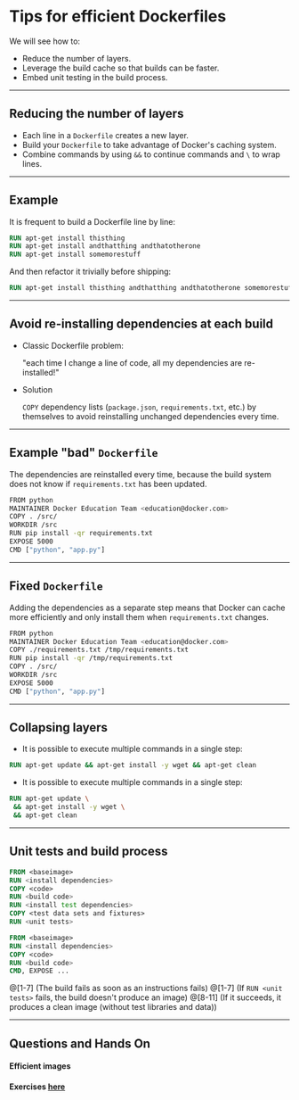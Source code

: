 # Tips for efficient Dockerfiles

We will see how to:

* Reduce the number of layers.
* Leverage the build cache so that builds can be faster.
* Embed unit testing in the build process.

---
## Reducing the number of layers

* Each line in a `Dockerfile` creates a new layer.
* Build your `Dockerfile` to take advantage of Docker's caching system.
* Combine commands by using `&&` to continue commands and `\` to wrap lines.

---
## Example

It is frequent to build a Dockerfile line by line:

```dockerfile
RUN apt-get install thisthing
RUN apt-get install andthatthing andthatotherone
RUN apt-get install somemorestuff
```

And then refactor it trivially before shipping:

```dockerfile
RUN apt-get install thisthing andthatthing andthatotherone somemorestuff
```

---
## Avoid re-installing dependencies at each build

* Classic Dockerfile problem:

  "each time I change a line of code, all my dependencies are re-installed!"

* Solution

  `COPY` dependency lists (`package.json`, `requirements.txt`, etc.)
  by themselves to avoid reinstalling unchanged dependencies every time.

---
## Example "bad" `Dockerfile`

The dependencies are reinstalled every time, because the build system does not know if `requirements.txt` has been updated.

```bash
FROM python
MAINTAINER Docker Education Team <education@docker.com>
COPY . /src/
WORKDIR /src
RUN pip install -qr requirements.txt
EXPOSE 5000
CMD ["python", "app.py"]
```

---
## Fixed `Dockerfile`

Adding the dependencies as a separate step means that Docker can cache more efficiently and only install them when `requirements.txt` changes.

```bash
FROM python
MAINTAINER Docker Education Team <education@docker.com>
COPY ./requirements.txt /tmp/requirements.txt
RUN pip install -qr /tmp/requirements.txt
COPY . /src/
WORKDIR /src
EXPOSE 5000
CMD ["python", "app.py"]
```

---
## Collapsing layers

- It is possible to execute multiple commands in a single step:

```dockerfile
RUN apt-get update && apt-get install -y wget && apt-get clean
```

- It is possible to execute multiple commands in a single step:

```dockerfile
RUN apt-get update \
 && apt-get install -y wget \
 && apt-get clean
```

---
## Unit tests and build process

```dockerfile
FROM <baseimage>
RUN <install dependencies>
COPY <code>
RUN <build code>
RUN <install test dependencies>
COPY <test data sets and fixtures>
RUN <unit tests>

FROM <baseimage>
RUN <install dependencies>
COPY <code>
RUN <build code>
CMD, EXPOSE ...
```

@[1-7]  (The build fails as soon as an instructions fails)
@[1-7] (If `RUN <unit tests>` fails, the build doesn't produce an image)
@[8-11] (If it succeeds, it produces a clean image (without test libraries and data))


---
## Questions and Hands On

#### Efficient images

#### Exercises [here](https://github.com/mogensen/docker-handson-training/tree/master/1.3-Docker-files/1-efficient-docker-files)
